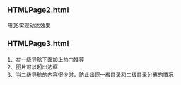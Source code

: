 ### HTMLPage2.html
    用JS实现动态效果

### HTMLPage3.html
    1、在一级导航下面加上热门推荐
    2、图片可以超出边框
    3、当二级导航的内容很少时，防止出现一级目录和二级目录分离的情况